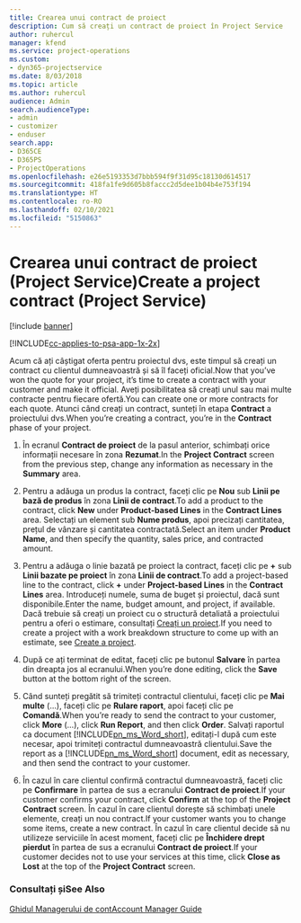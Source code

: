 ```yaml
---
title: Crearea unui contract de proiect
description: Cum să creați un contract de proiect în Project Service
author: ruhercul
manager: kfend
ms.service: project-operations
ms.custom:
- dyn365-projectservice
ms.date: 8/03/2018
ms.topic: article
ms.author: ruhercul
audience: Admin
search.audienceType:
- admin
- customizer
- enduser
search.app:
- D365CE
- D365PS
- ProjectOperations
ms.openlocfilehash: e26e5193353d7bbb594f9f31d95c18130d614517
ms.sourcegitcommit: 418fa1fe9d605b8faccc2d5dee1b04b4e753f194
ms.translationtype: HT
ms.contentlocale: ro-RO
ms.lasthandoff: 02/10/2021
ms.locfileid: "5150863"
---
```

# <a name="create-a-project-contract-project-service"></a><span data-ttu-id="7d58a-103">Crearea unui contract de proiect (Project Service)</span><span class="sxs-lookup"><span data-stu-id="7d58a-103">Create a project contract (Project Service)</span></span>

[!include [banner](../includes/psa-now-project-operations.md)]

[!INCLUDE[cc-applies-to-psa-app-1x-2x](../includes/cc-applies-to-psa-app-1x-2x.md)]

<span data-ttu-id="7d58a-104">Acum că ați câștigat oferta pentru proiectul dvs, este timpul să creați un contract cu clientul dumneavoastră și să îl faceți oficial.</span><span class="sxs-lookup"><span data-stu-id="7d58a-104">Now that you’ve won the quote for your project, it’s time to create a contract with your customer and make it official.</span></span> <span data-ttu-id="7d58a-105">Aveți posibilitatea să creați unul sau mai multe contracte pentru fiecare ofertă.</span><span class="sxs-lookup"><span data-stu-id="7d58a-105">You can create one or more contracts for each quote.</span></span> <span data-ttu-id="7d58a-106">Atunci când creați un contract, sunteți în etapa **Contract** a proiectului dvs.</span><span class="sxs-lookup"><span data-stu-id="7d58a-106">When you’re creating a contract, you’re in the **Contract** phase of your project.</span></span>  
  
1. <span data-ttu-id="7d58a-107">În ecranul **Contract de proiect** de la pasul anterior, schimbați orice informații necesare în zona **Rezumat**.</span><span class="sxs-lookup"><span data-stu-id="7d58a-107">In the **Project Contract** screen from the previous step, change any information as necessary in the **Summary** area.</span></span>  
  
2. <span data-ttu-id="7d58a-108">Pentru a adăuga un produs la contract, faceți clic pe **Nou** sub **Linii pe bază de produs** în zona **Linii de contract**.</span><span class="sxs-lookup"><span data-stu-id="7d58a-108">To add a product to the contract, click **New** under **Product-based Lines** in the **Contract Lines** area.</span></span> <span data-ttu-id="7d58a-109">Selectați un element sub **Nume produs**, apoi precizați cantitatea, prețul de vânzare și cantitatea contractată.</span><span class="sxs-lookup"><span data-stu-id="7d58a-109">Select an item under **Product Name**, and then specify the quantity, sales price, and contracted amount.</span></span>  
  
3. <span data-ttu-id="7d58a-110">Pentru a adăuga o linie bazată pe proiect la contract, faceți clic pe **+** sub **Linii bazate pe proiect** în zona **Linii de contract**.</span><span class="sxs-lookup"><span data-stu-id="7d58a-110">To add a project-based line to the contract, click **+** under **Project-based Lines** in the **Contract Lines** area.</span></span> <span data-ttu-id="7d58a-111">Introduceți numele, suma de buget și proiectul, dacă sunt disponibile.</span><span class="sxs-lookup"><span data-stu-id="7d58a-111">Enter the name, budget amount, and project, if available.</span></span> <span data-ttu-id="7d58a-112">Dacă trebuie să creați un proiect cu o structură detaliată a proiectului pentru a oferi o estimare, consultați [Creați un proiect](../psa/create-project.md).</span><span class="sxs-lookup"><span data-stu-id="7d58a-112">If you need to create a project with a work breakdown structure to come up with an estimate, see [Create a project](../psa/create-project.md).</span></span>  
  
4. <span data-ttu-id="7d58a-113">După ce ați terminat de editat, faceți clic pe butonul **Salvare** în partea din dreapta jos al ecranului.</span><span class="sxs-lookup"><span data-stu-id="7d58a-113">When you’re done editing, click the **Save** button at the bottom right of the screen.</span></span>  
  
5. <span data-ttu-id="7d58a-114">Când sunteți pregătit să trimiteți contractul clientului, faceți clic pe **Mai multe** (...), faceți clic pe **Rulare raport**, apoi faceți clic pe **Comandă**.</span><span class="sxs-lookup"><span data-stu-id="7d58a-114">When you’re ready to send the contract to your customer, click **More** (…), click **Run Report**, and then click **Order**.</span></span> <span data-ttu-id="7d58a-115">Salvați raportul ca document [!INCLUDE[pn_ms_Word_short](../includes/pn-ms-word-short.md)], editați-l după cum este necesar, apoi trimiteți contractul dumneavoastră clientului.</span><span class="sxs-lookup"><span data-stu-id="7d58a-115">Save the report as a [!INCLUDE[pn_ms_Word_short](../includes/pn-ms-word-short.md)] document, edit as necessary, and then send the contract to your customer.</span></span>  
  
6. <span data-ttu-id="7d58a-116">În cazul în care clientul confirmă contractul dumneavoastră, faceți clic pe **Confirmare** în partea de sus a ecranului **Contract de proiect**.</span><span class="sxs-lookup"><span data-stu-id="7d58a-116">If your customer confirms your contract, click **Confirm** at the top of the **Project Contract** screen.</span></span> <span data-ttu-id="7d58a-117">În cazul în care clientul dorește să schimbați unele elemente, creați un nou contract.</span><span class="sxs-lookup"><span data-stu-id="7d58a-117">If your customer wants you to change some items, create a new contract.</span></span> <span data-ttu-id="7d58a-118">În cazul în care clientul decide să nu utilizeze serviciile în acest moment, faceți clic pe **Închidere drept pierdut** în partea de sus a ecranului **Contract de proiect**.</span><span class="sxs-lookup"><span data-stu-id="7d58a-118">If your customer decides not to use your services at this time, click **Close as Lost** at the top of the **Project Contract** screen.</span></span>  
  
### <a name="see-also"></a><span data-ttu-id="7d58a-119">Consultați și</span><span class="sxs-lookup"><span data-stu-id="7d58a-119">See Also</span></span>  
 [<span data-ttu-id="7d58a-120">Ghidul Managerului de cont</span><span class="sxs-lookup"><span data-stu-id="7d58a-120">Account Manager Guide</span></span>](../psa/account-manager-guide.md)
